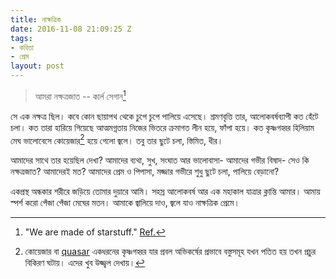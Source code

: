 ```yaml
---
title: নাক্ষত্রিক
date: 2016-11-08 21:09:25 Z
tags:
- কবিতা
- প্রেম
layout: post
---
```


> আমরা নক্ষত্রজাত -- কার্ল সেগান[^1]

সে এক নক্ষত্র ছিল।
কবে কোন ছায়াপথ থেকে চুপে চুপে পালিয়ে এসেছে।
শ্রমণবৃত্তি তার, আলোকবর্ষব্যাপী কত হেঁটে চলা।
কত তারা হারিয়ে গিয়েছে
আত্মমগ্নতায় নিজের ভিতরে
ক্রমাগত লীন হয়ে, ফাঁপা হয়ে।
কত কৃষ্ণগহ্বর হিলিয়াম মেঘ ভালোবেসে
কোয়েজার[^2] হয়ে গেলো জ্বলে।
তবু তার ছুটে চলা, স্তিমিত, ধীর।

আমাদের সাথে তার হয়েছিল দেখা?
আমাদের ব্যথা, সুখ, সংঘাত আর ভালোবাসা-
আমাদের গভীর বিষাদ-
সেও কি নক্ষত্রজাত? আমাদেরই মত?
আমাদের প্রেম ও পিপাসা,
মজ্জার গভীরে শুধু ছুটে চলা, পালিয়ে বেড়ানো?

একপ্রস্থ অন্ধকার শরীরে জড়িয়ে
তোমার দুয়ারে আমি।
সহস্র আলোকবর্ষ
আর এক মহাকাল যাত্রার ক্লান্তি আমার।
আমায় স্পর্শ করো
পেঁজা পেঁজা মেঘের মতন।
আমাকে জ্বালিয়ে দাও, জ্বলে যাও
নাক্ষত্রিক প্রেমে।

[^1]: "We are made of starstuff." [Ref.](https://www.goodreads.com/quotes/144310-the-nitrogen-in-our-dna-the-calcium-in-our-teeth)
[^2]: কোয়েজার বা [quasar](https://en.wikipedia.org/wiki/Quasar) একধরনের কৃষ্ণগহ্বর যার প্রবল অভিকর্ষের প্রভাবে বস্তুসমূহ যখন পতিত হয় তখন প্রচুর বিকিরণ ঘটায়। এদের খুব উজ্জ্বল দেখায়।
